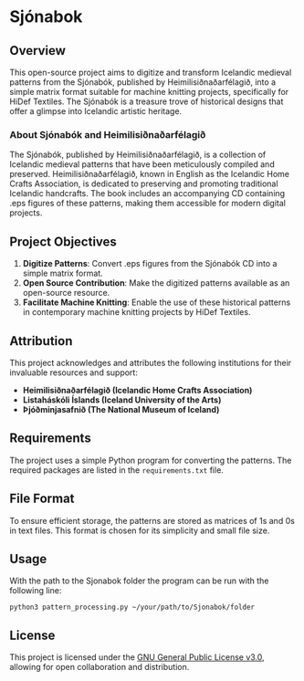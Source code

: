 # Sjónabok

## Overview

This open-source project aims to digitize and transform Icelandic medieval patterns from the Sjónabók, published by Heimilisiðnaðarfélagið, into a simple matrix format suitable for machine knitting projects, specifically for HiDef Textiles. The Sjónabók is a treasure trove of historical designs that offer a glimpse into Icelandic artistic heritage.

### About Sjónabók and Heimilisiðnaðarfélagið

The Sjónabók, published by Heimilisiðnaðarfélagið, is a collection of Icelandic medieval patterns that have been meticulously compiled and preserved. Heimilisiðnaðarfélagið, known in English as the Icelandic Home Crafts Association, is dedicated to preserving and promoting traditional Icelandic handcrafts. The book includes an accompanying CD containing .eps figures of these patterns, making them accessible for modern digital projects.

## Project Objectives

1. **Digitize Patterns**: Convert .eps figures from the Sjónabók CD into a simple matrix format.
2. **Open Source Contribution**: Make the digitized patterns available as an open-source resource.
3. **Facilitate Machine Knitting**: Enable the use of these historical patterns in contemporary machine knitting projects by HiDef Textiles.

## Attribution

This project acknowledges and attributes the following institutions for their invaluable resources and support:

- **Heimilisiðnaðarfélagið (Icelandic Home Crafts Association)**
- **Listaháskóli Íslands (Iceland University of the Arts)**
- **Þjóðminjasafnið (The National Museum of Iceland)**

## Requirements

The project uses a simple Python program for converting the patterns. The required packages are listed in the `requirements.txt` file.

## File Format
To ensure efficient storage, the patterns are stored as matrices of 1s and 0s in text files. This format is chosen for its simplicity and small file size.

## Usage
With the path to the Sjonabok folder the program can be run with the following line:
```
python3 pattern_processing.py ~/your/path/to/Sjonabok/folder
```

## License
This project is licensed under the [GNU General Public License v3.0](LICENSE), allowing for open collaboration and distribution.
